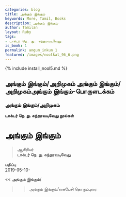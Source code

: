 ```yaml
---
categories: blog
title: அங்கும் இங்கும்
keywords: More, Tamil, Books
description: அங்கும் இங்கும்
author: Tamilan
layout: Ruby
tags:
- டாக்டர் நெ. து. சுந்தரவடிவேலு
is_book: 1
permalink: angum_inkum_1
featured: /images/noolkal_96_6.png
---
```

{% include install_nool5.md %}

## அங்கும் இங்கும்/அறிமுகம் அங்கும் இங்கும்/அறிமுகம்அங்கும் இங்கும்-பொருளடக்கம்

### அங்கும் இங்கும்/அறிமுகம்

**டாக்டர் நெ. து. சுந்தரவடிவேலு நூல்கள்**

# அங்கும் இங்கும்

> ஆசிரியர்  
>  **டாக்டர் நெ. து. சுந்தரவடிவேலு**

பதிப்பு  
2019-05-10-

<< அங்கும் இங்கும்/  
  
>> அங்கும் இங்கும்/கைபேசி தொகுப்புரை  

